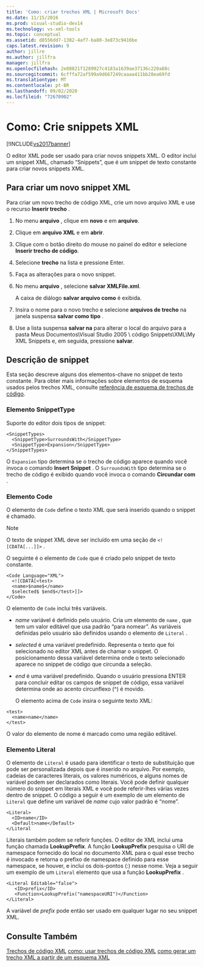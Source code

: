 ```yaml
---
title: 'Como: criar trechos XML | Microsoft Docs'
ms.date: 11/15/2016
ms.prod: visual-studio-dev14
ms.technology: vs-xml-tools
ms.topic: conceptual
ms.assetid: d8556dd7-1382-4af7-ba80-3e873c9416be
caps.latest.revision: 9
author: jillre
ms.author: jillfra
manager: jillfra
ms.openlocfilehash: 2e08821f1289927c4183a1639ae37136c220a88c
ms.sourcegitcommit: 6cfffa72af599a9d667249caaaa411bb28ea69fd
ms.translationtype: MT
ms.contentlocale: pt-BR
ms.lasthandoff: 09/02/2020
ms.locfileid: "72670902"
---
```

# <a name="how-to-create-xml-snippets"></a>Como: Crie snippets XML
[!INCLUDE[vs2017banner](../includes/vs2017banner.md)]

O editor XML pode ser usado para criar novos snippets XML. O editor inclui um snippet XML, chamado “Snippets”, que é um snippet de texto constante para criar novos snippets XML.

## <a name="to-create-a-new-xml-snippet"></a>Para criar um novo snippet XML
 Para criar um novo trecho de código XML, crie um novo arquivo XML e use o recurso **Inserir trecho** .

1. No menu **arquivo** , clique em **novo** e em **arquivo**.

2. Clique em **arquivo XML** e em **abrir**.

3. Clique com o botão direito do mouse no painel do editor e selecione **Inserir trecho de código**.

4. Selecione **trecho** na lista e pressione Enter.

5. Faça as alterações para o novo snippet.

6. No menu **arquivo** , selecione **salvar XMLFile.xml**.

     A caixa de diálogo **salvar arquivo como** é exibida.

7. Insira o nome para o novo trecho e selecione **arquivos de trecho** na janela suspensa **salvar como tipo** .

8. Use a lista suspensa **salvar na** para alterar o local do arquivo para a pasta Meus Documentos\Visual Studio 2005 \ código Snippets\XML\My XML Snippets e, em seguida, pressione **salvar**.

## <a name="snippet-description"></a>Descrição de snippet
 Esta seção descreve alguns dos elementos-chave no snippet de texto constante. Para obter mais informações sobre elementos de esquema usados pelos trechos XML, consulte [referência de esquema de trechos de código](../ide/code-snippets-schema-reference.md).

### <a name="snippettype-element"></a>Elemento SnippetType
 Suporte do editor dois tipos de snippet:

```
<SnippetTypes>
  <SnippetType>SurroundsWith</SnippetType>
  <SnippetType>Expansion</SnippetType>
</SnippetTypes>
```

 O `Expansion` tipo determina se o trecho de código aparece quando você invoca o comando **Insert Snippet** . O `SurroundsWith` tipo determina se o trecho de código é exibido quando você invoca o comando **Circundar com** .

### <a name="code-element"></a>Elemento Code
 O elemento de `Code` define o texto XML que será inserido quando o snippet é chamado.

> [!NOTE]
> O texto de snippet XML deve ser incluído em uma seção de `<![CDATA[...]]>` .

 O seguinte é o elemento de `Code` que é criado pelo snippet de texto constante.

```
<Code Language="XML">
  <![CDATA[<test>
  <name>$name$</name>
  $selected$ $end$</test>]]>
</Code>
```

 O elemento de `Code` inclui três variáveis.

- $name$ variável é definido pelo usuário. Cria um elemento de `name` , que tem um valor editável que usa padrão “para nomear”. As variáveis definidas pelo usuário são definidos usando o elemento de `Literal` .

- $selected$ é uma variável predefinido. Representa o texto que foi selecionado no editor XML antes de chamar o snippet. O posicionamento dessa variável determina onde o texto selecionado aparece no snippet de código que circunda a seleção.

- $end$ é uma variável predefinido. Quando o usuário pressiona ENTER para concluir editar os campos de snippet de código, essa variável determina onde ao acento circunflexo (^) é movido.

  O elemento acima de `Code` insira o seguinte texto XML:

```
<test>
  <name>name</name>
</test>
```

 O valor do elemento de nome é marcado como uma região editável.

### <a name="literal-element"></a>Elemento Literal
 O elemento de `Literal` é usado para identificar o texto de substituição que pode ser personalizada depois que é inserido no arquivo. Por exemplo, cadeias de caracteres literais, os valores numéricos, e alguns nomes de variável podem ser declarados como literais. Você pode definir qualquer número do snippet em literais XML e você pode referir-lhes várias vezes dentro de snippet. O código a seguir é um exemplo de um elemento de `Literal` que define um variável de $name$ cujo valor padrão é “nome”.

```
<Literal>
  <ID>name</ID>
  <Default>name</Default>
</Literal
```

 Literais também podem se referir funções. O editor de XML inclui uma função chamada **LookupPrefix**. A função **LookupPrefix** pesquisa o URI de namespace fornecido do local no documento XML para o qual esse trecho é invocado e retorna o prefixo de namespace definido para esse namespace, se houver, e inclui os dois-pontos (:) nesse nome. Veja a seguir um exemplo de um `Literal` elemento que usa a função **LookupPrefix** .

```
<Literal Editable="false">
   <ID>prefix</ID>
   <Function>LookupPrefix("namespaceURI")</Function>
</Literal>
```

 A variável de $prefix$ pode então ser usado em qualquer lugar no seu snippet XML.

## <a name="see-also"></a>Consulte Também
 [Trechos de código XML](../xml-tools/xml-snippets.md) [como: usar trechos de código XML](../xml-tools/how-to-use-xml-snippets.md) [como gerar um trecho XML a partir de um esquema XML](../xml-tools/how-to-generate-an-xml-snippet-from-an-xml-schema.md)
